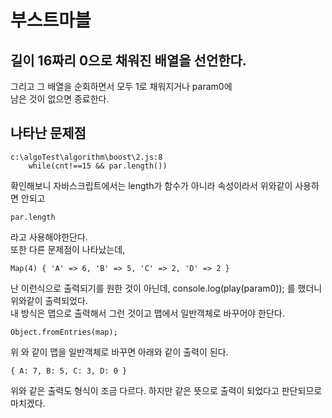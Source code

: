 # 부스트마블

## 길이 16짜리 0으로 채워진 배열을 선언한다.

그리고 그 배열을 순회하면서 모두 1로 채워지거나 param0에  
 남은 것이 없으면 종료한다.

## 나타난 문제점

    c:\algoTest\algorithm\boost\2.js:8
        while(cnt!==15 && par.length())

확인해보니 자바스크립트에서는 length가 함수가 아니라 속성이라서 위와같이 사용하면 안되고

    par.length

라고 사용해야한단다.  
또한 다른 문제점이 나타났는데,

    Map(4) { 'A' => 6, 'B' => 5, 'C' => 2, 'D' => 2 }

난 이런식으로 출력되기를 원한 것이 아닌데, console.log(play(param0)); 를 했더니 위와같이 출력되었다.  
내 방식은 맵으로 출력해서 그런 것이고 맵에서 일반객체로 바꾸어야 한단다.

    Object.fromEntries(map);

위 와 같이 맵을 일반객체로 바꾸면 아래와 같이 출력이 된다.

    { A: 7, B: 5, C: 3, D: 0 }

위와 같은 출력도 형식이 조금 다르다. 하지만 같은 뜻으로 출력이 되었다고 판단되므로 마치겠다.

